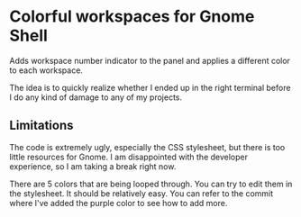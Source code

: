 # Colorful workspaces for Gnome Shell

Adds workspace number indicator to the panel and applies a different color to each workspace.

The idea is to quickly realize whether I ended up in the right terminal before I do any kind of damage to any of my projects.

## Limitations

The code is extremely ugly, especially the CSS stylesheet, but there is too little resources for Gnome. I am disappointed with the developer experience, so I am taking a break right now.

There are 5 colors that are being looped through. You can try to edit them in the stylesheet. It should be relatively easy. You can refer to the commit where I've added the purple color to see how to add more.
